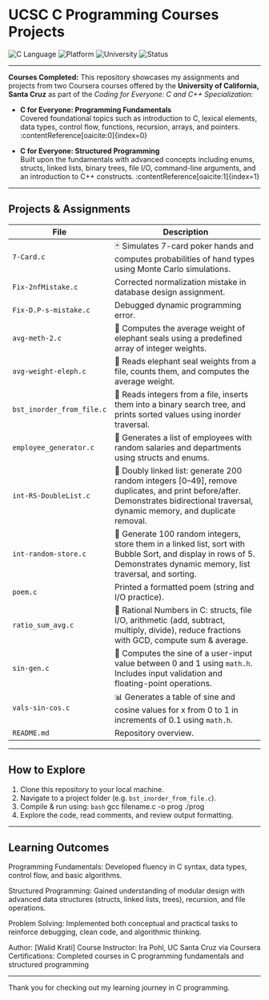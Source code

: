 # UCSC C Programming Courses Projects

![C Language](https://img.shields.io/badge/Language-C-blue.svg?logo=c&logoColor=white)
![Platform](https://img.shields.io/badge/Platform-Coursera-orange?logo=coursera)
![University](https://img.shields.io/badge/University-UC%20Santa%20Cruz-green?logo=academia)
![Status](https://img.shields.io/badge/Status-Completed-success)

---

**Courses Completed:**
This repository showcases my assignments and projects from two Coursera courses offered by the **University of California, Santa Cruz** as part of the *Coding for Everyone: C and C++ Specialization*:

- **C for Everyone: Programming Fundamentals**  
  Covered foundational topics such as introduction to C, lexical elements, data types, control flow, functions, recursion, arrays, and pointers. :contentReference[oaicite:0]{index=0}

- **C for Everyone: Structured Programming**  
  Built upon the fundamentals with advanced concepts including enums, structs, linked lists, binary trees, file I/O, command-line arguments, and an introduction to C++ constructs. :contentReference[oaicite:1]{index=1}

---

##  Projects & Assignments

| File                          | Description |
|-------------------------------|-------------|
| `7-Card.c`                    | 🃏 Simulates 7-card poker hands and computes probabilities of hand types using Monte Carlo simulations. |
| `Fix-2nfMistake.c`            | Corrected normalization mistake in database design assignment. |
| `Fix-D.P-s-mistake.c`         | Debugged dynamic programming error. |
| `avg-meth-2.c`                | 🐘 Computes the average weight of elephant seals using a predefined array of integer weights. |
| `avg-weight-eleph.c`          | 🐘 Reads elephant seal weights from a file, counts them, and computes the average weight. |
| `bst_inorder_from_file.c`     | 🌳 Reads integers from a file, inserts them into a binary search tree, and prints sorted values using inorder traversal. |
| `employee_generator.c`        | 👥 Generates a list of employees with random salaries and departments using structs and enums. |
| `int-RS-DoubleList.c`         | 🔗 Doubly linked list: generate 200 random integers [0–49], remove duplicates, and print before/after. Demonstrates bidirectional traversal, dynamic memory, and duplicate removal. |
| `int-random-store.c`          |🔗 Generate 100 random integers, store them in a linked list, sort with Bubble Sort, and display in rows of 5. Demonstrates dynamic memory, list traversal, and sorting.|
| `poem.c`                      | Printed a formatted poem (string and I/O practice). |
| `ratio_sum_avg.c`             | 📘 Rational Numbers in C: structs, file I/O, arithmetic (add, subtract, multiply, divide), reduce fractions with GCD, compute sum & average. |
| `sin-gen.c`                   |🔢 Computes the sine of a user-input value between 0 and 1 using `math.h`. Includes input validation and floating-point operations. |
| `vals-sin-cos.c`              | 📊 Generates a table of sine and cosine values for x from 0 to 1 in increments of 0.1 using `math.h`. |
| `README.md`                   | Repository overview. |

---

##  How to Explore

1. Clone this repository to your local machine.
2. Navigate to a project folder (e.g. `bst_inorder_from_file.c`).
3. Compile & run using:
   ```bash```
   gcc filename.c -o prog
   ./prog
4. Explore the code, read comments, and review output formatting.

---

## Learning Outcomes

Programming Fundamentals: Developed fluency in C syntax, data types, control flow, and basic algorithms.

Structured Programming: Gained understanding of modular design with advanced data structures (structs, linked lists, trees), recursion, and file operations.

Problem Solving: Implemented both conceptual and practical tasks to reinforce debugging, clean code, and algorithmic thinking.

Author: [Walid Krati]
Course Instructor: Ira Pohl, UC Santa Cruz via Coursera
Certifications: Completed courses in C programming fundamentals and structured programming

---

Thank you for checking out my learning journey in C programming.
